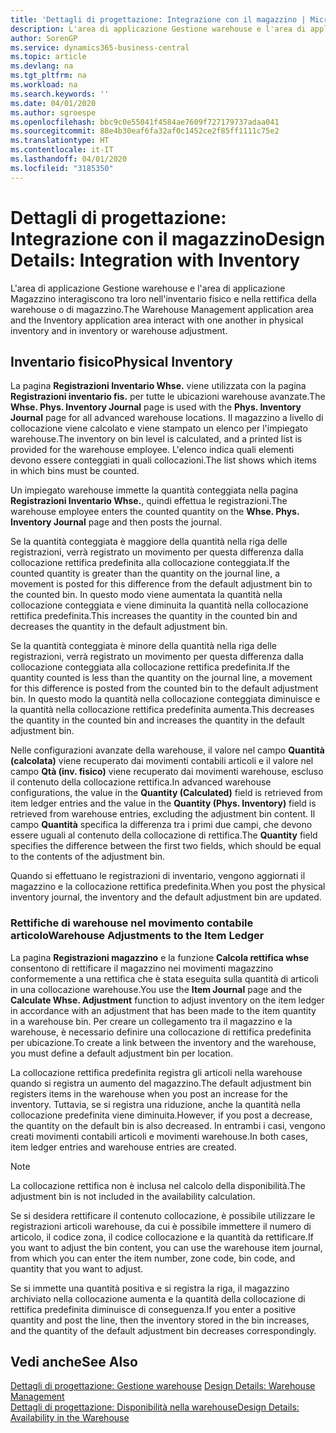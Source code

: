 ```yaml
---
title: 'Dettagli di progettazione: Integrazione con il magazzino | Microsoft Docs'
description: L'area di applicazione Gestione warehouse e l'area di applicazione Magazzino interagiscono tra loro nell'inventario fisico e nella rettifica della warehouse o di magazzino.
author: SorenGP
ms.service: dynamics365-business-central
ms.topic: article
ms.devlang: na
ms.tgt_pltfrm: na
ms.workload: na
ms.search.keywords: ''
ms.date: 04/01/2020
ms.author: sgroespe
ms.openlocfilehash: bbc9c0e55041f4584ae7609f727179737adaa041
ms.sourcegitcommit: 88e4b30eaf6fa32af0c1452ce2f85ff1111c75e2
ms.translationtype: HT
ms.contentlocale: it-IT
ms.lasthandoff: 04/01/2020
ms.locfileid: "3185350"
---
```

# <a name="design-details-integration-with-inventory"></a><span data-ttu-id="3cfbc-103">Dettagli di progettazione: Integrazione con il magazzino</span><span class="sxs-lookup"><span data-stu-id="3cfbc-103">Design Details: Integration with Inventory</span></span>
<span data-ttu-id="3cfbc-104">L'area di applicazione Gestione warehouse e l'area di applicazione Magazzino interagiscono tra loro nell'inventario fisico e nella rettifica della warehouse o di magazzino.</span><span class="sxs-lookup"><span data-stu-id="3cfbc-104">The Warehouse Management application area and the Inventory application area interact with one another in physical inventory and in inventory or warehouse adjustment.</span></span>  
  
## <a name="physical-inventory"></a><span data-ttu-id="3cfbc-105">Inventario fisico</span><span class="sxs-lookup"><span data-stu-id="3cfbc-105">Physical Inventory</span></span>  
 <span data-ttu-id="3cfbc-106">La pagina **Registrazioni Inventario Whse.** viene utilizzata con la pagina **Registrazioni inventario fis.** per tutte le ubicazioni warehouse avanzate.</span><span class="sxs-lookup"><span data-stu-id="3cfbc-106">The **Whse. Phys. Inventory Journal** page is used with the **Phys. Inventory Journal** page for all advanced warehouse locations.</span></span> <span data-ttu-id="3cfbc-107">Il magazzino a livello di collocazione viene calcolato e viene stampato un elenco per l'impiegato warehouse.</span><span class="sxs-lookup"><span data-stu-id="3cfbc-107">The inventory on bin level is calculated, and a printed list is provided for the warehouse employee.</span></span> <span data-ttu-id="3cfbc-108">L'elenco indica quali elementi devono essere conteggiati in quali collocazioni.</span><span class="sxs-lookup"><span data-stu-id="3cfbc-108">The list shows which items in which bins must be counted.</span></span>  
  
 <span data-ttu-id="3cfbc-109">Un impiegato warehouse immette la quantità conteggiata nella pagina **Registrazioni Inventario Whse.**, quindi effettua le registrazioni.</span><span class="sxs-lookup"><span data-stu-id="3cfbc-109">The warehouse employee enters the counted quantity on the **Whse. Phys. Inventory Journal** page and then posts the journal.</span></span>  
  
 <span data-ttu-id="3cfbc-110">Se la quantità conteggiata è maggiore della quantità nella riga delle registrazioni, verrà registrato un movimento per questa differenza dalla collocazione rettifica predefinita alla collocazione conteggiata.</span><span class="sxs-lookup"><span data-stu-id="3cfbc-110">If the counted quantity is greater than the quantity on the journal line, a movement is posted for this difference from the default adjustment bin to the counted bin.</span></span> <span data-ttu-id="3cfbc-111">In questo modo viene aumentata la quantità nella collocazione conteggiata e viene diminuita la quantità nella collocazione rettifica predefinita.</span><span class="sxs-lookup"><span data-stu-id="3cfbc-111">This increases the quantity in the counted bin and decreases the quantity in the default adjustment bin.</span></span>  
  
 <span data-ttu-id="3cfbc-112">Se la quantità conteggiata è minore della quantità nella riga delle registrazioni, verrà registrato un movimento per questa differenza dalla collocazione conteggiata alla collocazione rettifica predefinita.</span><span class="sxs-lookup"><span data-stu-id="3cfbc-112">If the quantity counted is less than the quantity on the journal line, a movement for this difference is posted from the counted bin to the default adjustment bin.</span></span> <span data-ttu-id="3cfbc-113">In questo modo la quantità nella collocazione conteggiata diminuisce e la quantità nella collocazione rettifica predefinita aumenta.</span><span class="sxs-lookup"><span data-stu-id="3cfbc-113">This decreases the quantity in the counted bin and increases the quantity in the default adjustment bin.</span></span>  
  
 <span data-ttu-id="3cfbc-114">Nelle configurazioni avanzate della warehouse, il valore nel campo **Quantità (calcolata)** viene recuperato dai movimenti contabili articoli e il valore nel campo **Qtà (inv. fisico)** viene recuperato dai movimenti warehouse, escluso il contenuto della collocazione rettifica.</span><span class="sxs-lookup"><span data-stu-id="3cfbc-114">In advanced warehouse configurations, the value in the **Quantity (Calculated)** field is retrieved from item ledger entries and the value in the **Quantity (Phys. Inventory)** field is retrieved from warehouse entries, excluding the adjustment bin content.</span></span> <span data-ttu-id="3cfbc-115">Il campo **Quantità** specifica la differenza tra i primi due campi, che devono essere uguali al contenuto della collocazione di rettifica.</span><span class="sxs-lookup"><span data-stu-id="3cfbc-115">The **Quantity** field specifies the difference between the first two fields, which should be equal to the contents of the adjustment bin.</span></span>  
  
 <span data-ttu-id="3cfbc-116">Quando si effettuano le registrazioni di inventario, vengono aggiornati il magazzino e la collocazione rettifica predefinita.</span><span class="sxs-lookup"><span data-stu-id="3cfbc-116">When you post the physical inventory journal, the inventory and the default adjustment bin are updated.</span></span>  
  
### <a name="warehouse-adjustments-to-the-item-ledger"></a><span data-ttu-id="3cfbc-117">Rettifiche di warehouse nel movimento contabile articolo</span><span class="sxs-lookup"><span data-stu-id="3cfbc-117">Warehouse Adjustments to the Item Ledger</span></span>  
 <span data-ttu-id="3cfbc-118">La pagina **Registrazioni magazzino** e la funzione **Calcola rettifica whse** consentono di rettificare il magazzino nei movimenti magazzino conformemente a una rettifica che è stata eseguita sulla quantità di articoli in una collocazione warehouse.</span><span class="sxs-lookup"><span data-stu-id="3cfbc-118">You use the **Item Journal** page and the **Calculate Whse. Adjustment** function to adjust inventory on the item ledger in accordance with an adjustment that has been made to the item quantity in a warehouse bin.</span></span> <span data-ttu-id="3cfbc-119">Per creare un collegamento tra il magazzino e la warehouse, è necessario definire una collocazione di rettifica predefinita per ubicazione.</span><span class="sxs-lookup"><span data-stu-id="3cfbc-119">To create a link between the inventory and the warehouse, you must define a default adjustment bin per location.</span></span>  
  
 <span data-ttu-id="3cfbc-120">La collocazione rettifica predefinita registra gli articoli nella warehouse quando si registra un aumento del magazzino.</span><span class="sxs-lookup"><span data-stu-id="3cfbc-120">The default adjustment bin registers items in the warehouse when you post an increase for the inventory.</span></span> <span data-ttu-id="3cfbc-121">Tuttavia, se si registra una riduzione, anche la quantità nella collocazione predefinita viene diminuita.</span><span class="sxs-lookup"><span data-stu-id="3cfbc-121">However, if you post a decrease, the quantity on the default bin is also decreased.</span></span> <span data-ttu-id="3cfbc-122">In entrambi i casi, vengono creati movimenti contabili articoli e movimenti warehouse.</span><span class="sxs-lookup"><span data-stu-id="3cfbc-122">In both cases, item ledger entries and warehouse entries are created.</span></span>  
  
> [!NOTE]  
>  <span data-ttu-id="3cfbc-123">La collocazione rettifica non è inclusa nel calcolo della disponibilità.</span><span class="sxs-lookup"><span data-stu-id="3cfbc-123">The adjustment bin is not included in the availability calculation.</span></span>  
  
 <span data-ttu-id="3cfbc-124">Se si desidera rettificare il contenuto collocazione, è possibile utilizzare le registrazioni articoli warehouse, da cui è possibile immettere il numero di articolo, il codice zona, il codice collocazione e la quantità da rettificare.</span><span class="sxs-lookup"><span data-stu-id="3cfbc-124">If you want to adjust the bin content, you can use the warehouse item journal, from which you can enter the item number, zone code, bin code, and quantity that you want to adjust.</span></span>  
  
 <span data-ttu-id="3cfbc-125">Se si immette una quantità positiva e si registra la riga, il magazzino archiviato nella collocazione aumenta e la quantità della collocazione di rettifica predefinita diminuisce di conseguenza.</span><span class="sxs-lookup"><span data-stu-id="3cfbc-125">If you enter a positive quantity and post the line, then the inventory stored in the bin increases, and the quantity of the default adjustment bin decreases correspondingly.</span></span>  
  
## <a name="see-also"></a><span data-ttu-id="3cfbc-126">Vedi anche</span><span class="sxs-lookup"><span data-stu-id="3cfbc-126">See Also</span></span>  
 <span data-ttu-id="3cfbc-127">[Dettagli di progettazione: Gestione warehouse](design-details-warehouse-management.md) </span><span class="sxs-lookup"><span data-stu-id="3cfbc-127">[Design Details: Warehouse Management](design-details-warehouse-management.md) </span></span>  
 [<span data-ttu-id="3cfbc-128">Dettagli di progettazione: Disponibilità nella warehouse</span><span class="sxs-lookup"><span data-stu-id="3cfbc-128">Design Details: Availability in the Warehouse</span></span>](design-details-availability-in-the-warehouse.md)